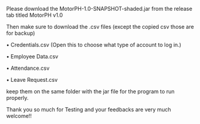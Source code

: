 Please download the MotorPH-1.0-SNAPSHOT-shaded.jar from the release tab titled MotorPH v1.0

Then make sure to download the .csv files (except the copied csv those are for backup)

• Credentials.csv (Open this to choose what type of account to log in.)

• Employee Data.csv

• Attendance.csv

• Leave Request.csv

keep them on the same folder with the jar file for the program to run properly.

Thank you so much for Testing and your feedbacks are very much welcome!!
